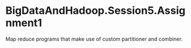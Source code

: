 # BigDataAndHadoop.Session5.Assignment1
Map reduce programs that make use of custom partitioner and combiner.
